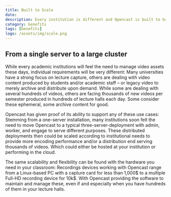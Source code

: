 ```yaml
---
title: Built to Scale
date:
description: Every institution is different and Opencast is built to handle a wide variety of needs. Our software can be built on almost any server infrastructure. A small college will be fine with a single server setup, while other institutions need multiple servers working together to serve more than a thousand recordings each week.
category: benefits
tags: [benefits]
logo: /assets/img/scale.png
---
```


## From a single server to a large cluster
While every academic institutions will feel the need to manage video assets these days, individual requirements will be very different: Many universities have a strong focus on lecture capture, others are dealing with video content produced by students and/or academic staff – or legacy video to merely archive and distribute upon demand. While some are dealing with several hundreds of videos, others are facing thousands of new videos per semester produced in hundreds of lecture halls each day. Some consider these ephemeral, some archive content for good.

Opencast has given proof of its ability to support any of these use cases: Stemming from a one-server installation, many institutions soon felt the need to move Opencast to a typical three-server-deployment with admin, worker, and engage to serve different purposes. These distributed deployments then could be scaled according to institutional needs to provide more encoding performance and/or a distribution end serving thousands of videos. Which could either be hosted at your institution or performing in the cloud.

The same scalability and flexibility can be found with the hardware you need in your classroom: Recordings devices working with Opencast range from a Linux-based PC with a capture card for less than 1,000$ to a multiple Full-HD recording device for 10k$. With Opencast providing the software to maintain and manage these, even if and especially when you have hundreds of them in your lecture halls.